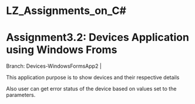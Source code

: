 # LZ_Assignments_on_C#

# Assignment3.2: Devices Application using Windows Froms 
Branch: Devices-WindowsFormsApp2 |

This application purpose is to show devices and their respective details

Also user can get error status of the device based on values set to the parameters.
